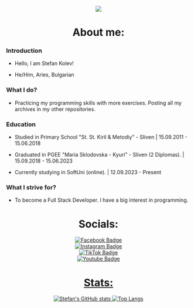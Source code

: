 <p align="center"><img src="https://github.com/stefankolevv/stefankolevv/assets/68730434/9c88ea09-75a6-4e76-8d0f-1d34d8ad4e87" /></p>

<h1 align="center"> About me: </h1>

### Introduction

- Hello, I am Stefan Kolev!

- He/Him, Aries, Bulgarian

### What I do?

- Practicing my programming skills with more exercises. Posting all my archives in my other repositories.
  
### Education

- Studied in Primary School "St. St. Kiril & Metodiy" - Sliven | 15.09.2011 - 15.06.2018

- Graduated in PGEE "Maria Sklodovska - Kyuri" - Sliven (2 Diplomas). | 15.09.2018 - 15.06.2023 

- Currently studying in SoftUni (online). | 12.09.2023 - Present

### What I strive for?

- To become a Full Stack Developer. I have a big interest in programming.

<h1 align="center"> Socials: </h1>
<div align="center">
<div id="badges">
    <a href="https://www.facebook.com/stefan.kolev.56829">
    <img src="https://img.shields.io/badge/Facebook-black?style=for-the-badge&logo=facebook&logoColor=blue" alt="Facebook Badge"/>
  </a>
  <div id="badges">
  <a href="https://www.instagram.com/s.kolevv">
    <img src="https://img.shields.io/badge/Instagram-black?style=for-the-badge&logo=instagram&logoColor=orange" alt="Instagram Badge"/>
  </a>
    <div id="badges">
  <a href="https://tiktok.com/@stefchox">
   <img src="https://img.shields.io/badge/TikTok-black?style=for-the-badge&logo=tiktok&logoColor=white" alt="TikTok Badge"/>
    <div id="badges">
  <a href="https://www.youtube.com/@Stefan_Kolev">
    <img src="https://img.shields.io/badge/YouTube-black?style=for-the-badge&logo=youtube&logoColor=red" alt="Youtube Badge"/>
</div>
  </div>
<h1 align="center"> Stats: </h1>

<div align="center">

![Stefan's GitHub stats](https://github-readme-stats.vercel.app/api?username=stefankolevv&show_icons=true&theme=tokyonight) [![Top Langs](https://github-readme-stats.vercel.app/api/top-langs/?username=stefankolevv&theme=tokyonight)](https://github.com/stefankolevv/github-readme-stats)
</div>
